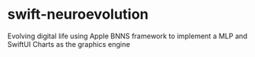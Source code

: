 # swift-neuroevolution
Evolving digital life using Apple BNNS framework to implement a MLP and SwiftUI Charts as the graphics engine
